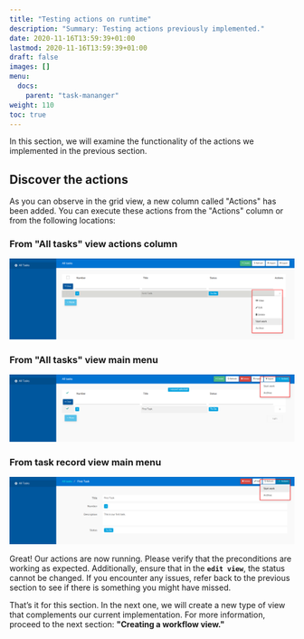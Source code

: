 ```yaml
---
title: "Testing actions on runtime"
description: "Summary: Testing actions previously implemented."
date: 2020-11-16T13:59:39+01:00
lastmod: 2020-11-16T13:59:39+01:00
draft: false
images: []
menu:
  docs:
    parent: "task-mananger"
weight: 110
toc: true
---
```

In this section, we will examine the functionality of the actions we implemented in the previous section.

## Discover the actions

As you can observe in the grid view, a new column called "Actions" has been added. You can execute these actions from the "Actions" column or from the following locations:

### From "All tasks" view actions column

![Actions Column](/images/vendor/task-mananger/testing-actions/t.png)

### From "All tasks" view main menu

![All tasks main menu actions](/images/vendor/task-mananger/testing-actions/tt.png)

### From task record view main menu

![Task record main menu actions](/images/vendor/task-mananger/testing-actions/ttt.png)

Great! Our actions are now running. Please verify that the preconditions are working as expected. Additionally, ensure that in the **`edit view`**, the status cannot be changed. If you encounter any issues, refer back to the previous section to see if there is something you might have missed.

That’s it for this section. In the next one, we will create a new type of view that complements our current implementation. For more information, proceed to the next section: **"Creating a workflow view."**